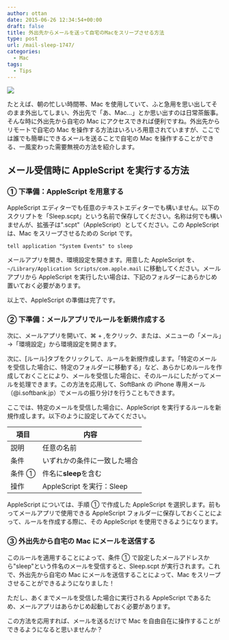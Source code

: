 ```yaml
---
author: ottan
date: 2015-06-26 12:34:54+00:00
draft: false
title: 外出先からメールを送って自宅のMacをスリープさせる方法
type: post
url: /mail-sleep-1747/
categories:
  - Mac
tags:
  - Tips
---
```


![](/images/2015/06/150626-558d4783bee6d.jpg)

たとえば、朝の忙しい時間帯、Mac を使用していて、ふと急用を思い出してそのまま外出してしまい、外出先で「あ、Mac…」とか思い出すのは日常茶飯事。そんな時に外出先から自宅の Mac にアクセスできれば便利ですね。外出先からリモートで自宅の Mac を操作する方法はいろいろ用意されていますが、ここでは誰でも簡単にできるメールを送ることで自宅の Mac を操作することができる、一風変わった需要無視の方法を紹介します。

## メール受信時に AppleScript を実行する方法

### ① 下準備：AppleScript を用意する

AppleScript エディターでも任意のテキストエディターでも構いません。以下のスクリプトを「Sleep.scpt」という名前で保存してください。名称は何でも構いませんが、拡張子は".scpt"（AppleScript）としてください。この AppleScript は、Mac をスリープさせるための Script です。

    tell application "System Events" to sleep

メールアプリを開き、環境設定を開きます。用意した AppleScript を、`~/Library/Application Scripts/com.apple.mail`
に移動してください。メールアプリから AppleScript を実行したい場合は、下記のフォルダーにあらかじめ置いておく必要があります。

以上で、AppleScript の準備は完了です。

### ② 下準備：メールアプリでルールを新規作成する

次に、メールアプリを開いて、⌘ + ,をクリック、または、メニューの「メール」→「環境設定」から環境設定を開きます。

次に、[ルール]タブをクリックして、ルールを新規作成します。「特定のメールを受信した場合に、特定のフォルダーに移動する」など、あらかじめルールを作成しておくことにより、メールを受信した場合に、そのルールにしたがってメールを処理できます。この方法を応用して、SoftBank の iPhone 専用メール（@i.softbank.jp）でメールの振り分けを行うこともできます。

ここでは、特定のメールを受信した場合に、AppleScript を実行するルールを新規作成します。以下のように設定してみてください。

| 項目   | 内容                         |
| ------ | ---------------------------- |
| 説明   | 任意の名前                   |
| 条件   | いずれかの条件に一致した場合 |
| 条件 ① | 件名に**sleep**を含む        |
| 操作   | AppleScript を実行：Sleep    |

AppleScript については、手順 ① で作成した AppleScript を選択します。前もってメールアプリで使用できる AppleScript フォルダーに保存しておくことによって、ルールを作成する際に、その AppleScript を使用できるようになります。

### ③ 外出先から自宅の Mac にメールを送信する

このルールを適用することによって、条件 ① で設定したメールアドレスから"sleep"という件名のメールを受信すると、Sleep.scpt が実行されます。これで、外出先から自宅の Mac にメールを送信することによって、Mac をスリープさせることができるようになりました！

ただし、あくまでメールを受信した場合に実行される AppleScript であるため、メールアプリはあらかじめ起動しておく必要があります。

この方法を応用すれば、メールを送るだけで Mac を自由自在に操作することができるようになると思いませんか？
